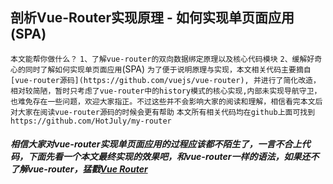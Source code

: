 ## 剖析Vue-Router实现原理 - 如何实现单页面应用(SPA)

`本文能帮你做什么？`
`1、了解vue-router的双向数据绑定原理以及核心代码模块`
`2、缓解好奇心的同时了解如何实现单页面应用`(SPA)
`为了便于说明原理与实现，本文相关代码主要摘自[vue-router源码](https://github.com/vuejs/vue-router), 并进行了简化改造，相对较简陋，暂时只考虑了vue-router中的history模式的核心实现,内部未实现导航守卫，也难免存在一些问题，欢迎大家指正。不过这些并不会影响大家的阅读和理解，相信看完本文后对大家在阅读vue-router源码的时候会更有帮助`
`本文所有相关代码均在github上面可找到 https://github.com/HotJuly/my-router`

##### 相信大家对vue-router实现单页面应用的过程应该都不陌生了，一言不合上代码，下面先看一个本文最终实现的效果吧，和vue-router一样的语法，如果还不了解vue-router，猛戳[Vue Router](https://router.vuejs.org/zh/)

